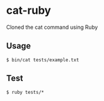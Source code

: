 # cat-ruby
Cloned the cat command using Ruby

## Usage

```
$ bin/cat tests/example.txt
```

## Test

```
$ ruby tests/*
```
